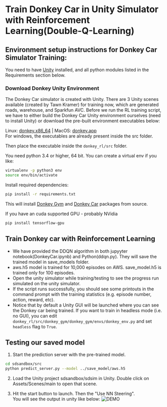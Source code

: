 # Train Donkey Car in Unity Simulator with Reinforcement Learning(Double-Q-Learning)

## Environment setup instructions for Donkey Car Simulator Training:

You need to have [Unity](https://unity3d.com/get-unity/download) installed, and all python modules listed in the Requirements section below.

### Download Donkey Unity Environment
The Donkey Car simulator is created with Unity. There are 3 Unity scenes available (created by Tawn Kramer) for training now, which are generated roads, warehouse, and Sparkfun AVC. Before we run the RL training script, we have to either build the Donkey Car Unity environment ourselves (need to install Unity) or download the pre-built environment executables below:

Linux: [donkey.x86_64](https://drive.google.com/file/d/1p5Sn27o7YJC2SUBatCfUSlt9t-8xatDw/view?usp=sharing) | MacOS: [donkey.app](https://drive.google.com/drive/folders/1qfFkxlBy-nST3qcJzSQboVpIquzPHmsL?usp=sharing)  
For windows, the executables are already present inside the src folder.

Then place the executable inside the `donkey_rl/src` folder. 

You need python 3.4 or higher, 64 bit. You can create a virtual env if you like:
```bash
virtualenv -p python3 env
source env/bin/activate
```
Install required dependencies:
```bash
pip install -r requirements.txt
```

This will install [Donkey Gym](https://github.com/tawnkramer/donkey_gym) and [Donkey Car](https://github.com/tawnkramer/donkey) packages from source.

If you have an cuda supported GPU - probably NVidia
```bash
pip install tensorflow-gpu
```


## Train Donkey car with Reinforcement Learning

- We have provided the DDQN algorithm in both jupyyter notebook(DonkeyCar.ipynb) and Python(ddqn.py). They will save the trained model in save_models folder.
- aws.h5 model is trained for 10,000 episodes on AWS. save_model.h5 is trained only for 100 episodes.
- Open the unity simulator while training/testing to see the progress run simulated on the unity simulator.
- If the script runs successfully, you should see some printouts in the command prompt with the training statistics (e.g. episode number, action, reward, etc). 
- Notice that by default a Unity GUI will be launched where you can see the Donkey car being trained. If you want to train in headless mode (i.e. no GUI), you can edit `donkey_rl/src/donkey_gym/donkey_gym/envs/donkey_env.py` and set `headless` flag to `True`.

## Testing our saved model

1) Start the prediction server with the pre-trained model.

```bash
cd sdsandbox/src
python predict_server.py --model ../save_model/aws.h5
```
2) Load the Unity project sdsandbox/sdsim in Unity. Double click on Assets/Scenes/main to open that scene.  

3) Hit the start button to launch. Then the "Use NN Steering".  
You will see the output in unity like below:
![DEMO](demo.gif)
